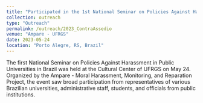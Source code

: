 ```yaml
---
title: "Participated in the 1st National Seminar on Policies Against Harassment in Public Universities"
collection: outreach
type: "Outreach"
permalink: /outreach/2023_ContraAssedio
venue: "Ampare - UFRGS"
date: 2023-05-24
location: "Porto Alegre, RS, Brazil"
---
```


The first National Seminar on Policies Against Harassment in Public Universities in Brazil was held at the Cultural Center of UFRGS on May 24. Organized by the Ampare - Moral Harassment, Monitoring, and Reparation Project, the event saw broad participation from representatives of various Brazilian universities, administrative staff, students, and officials from public institutions.
